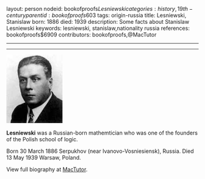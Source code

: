 layout: person
nodeid: bookofproofs$Lesniewski
categories: history,19th-century
parentid: bookofproofs$603
tags: origin-russia
title: Lesniewski, Stanislaw
born: 1886
died: 1939
description: Some facts about Stanislaw Lesniewski
keywords: lesniewski, stanislaw,nationality russia
references: bookofproofs$6909
contributors: bookofproofs,@MacTutor

---


---

![Lesniewski.jpg](https://github.com/bookofproofs/bookofproofs.github.io/blob/main/_sources/_assets/images/portraits/Lesniewski.jpg?raw=true)

**Lesniewski** was a Russian-born mathemtician who was one of the founders of the Polish school of logic.

Born 30 March 1886 Serpukhov (near Ivanovo-Vosniesiensk), Russia. Died 13 May 1939 Warsaw, Poland.


View full biography at [MacTutor](https://mathshistory.st-andrews.ac.uk/Biographies/Lesniewski/).